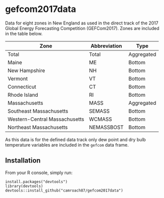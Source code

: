 # gefcom2017data

Data for eight zones in New England as used in the direct track of the 2017 Global Energy Forecasting Competition (GEFCom2017). Zones are included in the table below.

Zone                          | Abbreviation | Type
------------------------------|-------------|-----------
Total                         | Total       | Aggregated
Maine                         | ME          | Bottom
New Hampshire                 | NH          | Bottom
Vermont                       | VT          | Bottom
Connecticut                   | CT          | Bottom
Rhode Island                  | RI          | Bottom
Massachusetts                 | MASS        | Aggregated
Southeast Massachusetts       | SEMASS      | Bottom
Western-Central Massachusetts | WCMASS      | Bottom
Northeast Massachusetts       | NEMASSBOST  | Bottom


As this data is for the defined data track only dew point and dry bulb temperature variables are included in the `gefcom` data frame.


## Installation

From your R console, simply run:

```{r}
install.packages("devtools")
library(devtools)
devtools::install_github("camroach87/gefcom2017data")
```
